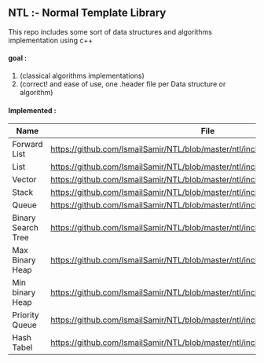 ## NTL :- Normal Template Library
This repo includes some sort of data structures and algorithms implementation using c++


#### goal :

   1. (classical algorithms implementations)      
   2. (correct! and ease of use, one .header file per Data structure or algorithm)        


#### Implemented :

| Name | File |
|------|------|
|Forward List|https://github.com/IsmailSamir/NTL/blob/master/ntl/include/ntl/Forward_List.h |
|List|https://github.com/IsmailSamir/NTL/blob/master/ntl/include/ntl/List.h |
|Vector|https://github.com/IsmailSamir/NTL/blob/master/ntl/include/ntl/Vector.h |
|Stack |https://github.com/IsmailSamir/NTL/blob/master/ntl/include/ntl/Stack.h |
|Queue |https://github.com/IsmailSamir/NTL/blob/master/ntl/include/ntl/Queue.h |
|Binary Search Tree|https://github.com/IsmailSamir/NTL/blob/master/ntl/include/ntl/Binary_Search_Tree.h |
|Max Binary Heap|https://github.com/IsmailSamir/NTL/blob/master/ntl/include/ntl/Max_Binary_Heap.h |
|Min binary Heap|https://github.com/IsmailSamir/NTL/blob/master/ntl/include/ntl/Min_Binary_Heap.h |
|Priority Queue|https://github.com/IsmailSamir/NTL/blob/master/ntl/include/ntl/Priority_Queue.h |
|Hash Tabel|https://github.com/IsmailSamir/NTL/blob/master/ntl/include/ntl/Hash_Table.h |
